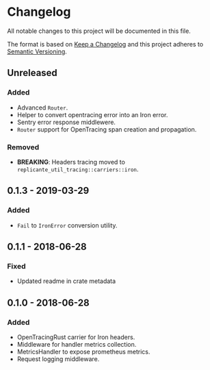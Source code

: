# Changelog
All notable changes to this project will be documented in this file.

The format is based on [Keep a Changelog](http://keepachangelog.com/en/1.0.0/)
and this project adheres to [Semantic Versioning](http://semver.org/spec/v2.0.0.html).

## Unreleased
### Added
- Advanced `Router`.
- Helper to convert opentracing error into an Iron error.
- Sentry error response middlewere.
- `Router` support for OpenTracing span creation and propagation.

### Removed
- **BREAKING**: Headers tracing moved to `replicante_util_tracing::carriers::iron`.

## 0.1.3 - 2019-03-29
### Added
- `Fail` to `IronError` conversion utility. 

## 0.1.1 - 2018-06-28
### Fixed
- Updated readme in crate metadata

## 0.1.0 - 2018-06-28
### Added
- OpenTracingRust carrier for Iron headers.
- Middleware for handler metrics collection.
- MetricsHandler to expose prometheus metrics.
- Request logging middleware.
